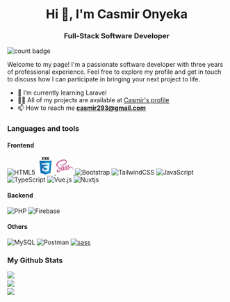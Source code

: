 <h1 align="center"> Hi 👋, I'm Casmir Onyeka </h1>
<h3 align="center">Full-Stack Software Developer</h3><p align="left"> <img src="https://komarev.com/ghpvc/?username=casmir293&label=Profile%20views&color=0e75b6&style=for-the-badge" alt="count badge" /> </p> 


Welcome to my page! I'm a passionate software developer with three years of professional experience. Feel free to explore my profile and get in touch to discuss how I can participate in bringing your next project to life.

- 🌱 I’m currently learning Laravel
- 👨‍💻 All of my projects are available at [Casmir's profile](https://www.casmir.dev/) 
- 📫 How to reach me  **casmir293@gmail.com** 

### Languages and tools 
#### Frontend
![HTML5](https://img.shields.io/badge/html5-%23E34F26.svg?style=for-the-badge&logo=html5&logoColor=white) 
<a href="https://www.w3schools.com/css/" target="_blank" rel="noreferrer"> <img src="https://raw.githubusercontent.com/devicons/devicon/master/icons/css3/css3-original-wordmark.svg" alt="css3" width="40" height="40"/> </a>
<a href="https://sass-lang.com" target="_blank" rel="noreferrer"> <img src="https://raw.githubusercontent.com/devicons/devicon/master/icons/sass/sass-original.svg" alt="sass" width="40" height="40"/> </a>
![Bootstrap](https://img.shields.io/badge/bootstrap-%23563D7C.svg?style=for-the-badge&logo=bootstrap&logoColor=white) 
![TailwindCSS](https://img.shields.io/badge/tailwindcss-%2338B2AC.svg?style=for-the-badge&logo=tailwind-css&logoColor=white) 
![JavaScript](https://img.shields.io/badge/javascript-%23323330.svg?style=for-the-badge&logo=javascript&logoColor=%23F7DF1E) 
![TypeScript](https://img.shields.io/badge/typescript-%23007ACC.svg?style=for-the-badge&logo=typescript&logoColor=white) 
![Vue.js](https://img.shields.io/badge/vuejs-%2335495e.svg?style=for-the-badge&logo=vuedotjs&logoColor=%234FC08D) 
![Nuxtjs](https://img.shields.io/badge/Nuxt-002E3B?style=for-the-badge&logo=nuxtdotjs&logoColor=#00DC82) 

#### Backend
![PHP](https://img.shields.io/badge/php-%23777BB4.svg?style=for-the-badge&logo=php&logoColor=white) 
![Firebase](https://img.shields.io/badge/Firebase-039BE5?style=for-the-badge&logo=Firebase&logoColor=white) 

#### Others
![MySQL](https://img.shields.io/badge/mysql-%2300f.svg?style=for-the-badge&logo=mysql&logoColor=white) 
![Postman](https://img.shields.io/badge/Postman-FF6C37?style=for-the-badge&logo=postman&logoColor=white) 
<a href="" target="" rel="noreferrer"> <img src="https://www.logo.wine/a/logo/WordPress.com/WordPress.com-Logo.wine.svg" alt="sass" width="40" height="40"/> </a>

### My Github Stats 
<p align="">
<img src="https://github-readme-stats.vercel.app/api/top-langs?username=casmir293&theme=dracula&show_icons=true&locale=en&layout=compact"/> <br>
<img src="https://github-readme-stats.vercel.app/api?username=casmir293&theme=dracula&show_icons=true&locale=en" /> <br>
<img src="https://github-readme-streak-stats.herokuapp.com/?user=casmir293&theme=dracula" />
</p>
